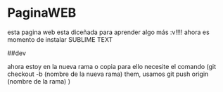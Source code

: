 # PaginaWEB
esta pagina web esta diceñada para aprender algo más :v!!!!
ahora es momento de instalar SUBLIME TEXT

##dev 

ahora estoy en la nueva rama o copia 
para ello necesite el comando (git checkout -b (nombre de la nueva rama) them, usamos git push origin (nombre de la rama)
)